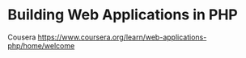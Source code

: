 # Building Web Applications in PHP
Cousera https://www.coursera.org/learn/web-applications-php/home/welcome
